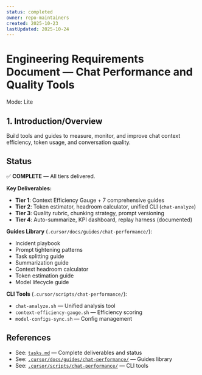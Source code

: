 ```yaml
---
status: completed
owner: repo-maintainers
created: 2025-10-23
lastUpdated: 2025-10-24
---
```


# Engineering Requirements Document — Chat Performance and Quality Tools

Mode: Lite

## 1. Introduction/Overview

Build tools and guides to measure, monitor, and improve chat context efficiency, token usage, and conversation quality.

## Status

✅ **COMPLETE** — All tiers delivered.

**Key Deliverables:**

- **Tier 1**: Context Efficiency Gauge + 7 comprehensive guides
- **Tier 2**: Token estimator, headroom calculator, unified CLI (`chat-analyze`)
- **Tier 3**: Quality rubric, chunking strategy, prompt versioning
- **Tier 4**: Auto-summarize, KPI dashboard, replay harness (documented)

**Guides Library** (`.cursor/docs/guides/chat-performance/`):

- Incident playbook
- Prompt tightening patterns
- Task splitting guide
- Summarization guide
- Context headroom calculator
- Token estimation guide
- Model lifecycle guide

**CLI Tools** (`.cursor/scripts/chat-performance/`):

- `chat-analyze.sh` — Unified analysis tool
- `context-efficiency-gauge.sh` — Efficiency scoring
- `model-configs-sync.sh` — Config management

## References

- See: [`tasks.md`](./tasks.md) — Complete deliverables and status
- See: [`.cursor/docs/guides/chat-performance/`](../../.cursor/docs/guides/chat-performance/) — Guides library
- See: [`.cursor/scripts/chat-performance/`](../../.cursor/scripts/chat-performance/) — CLI tools

